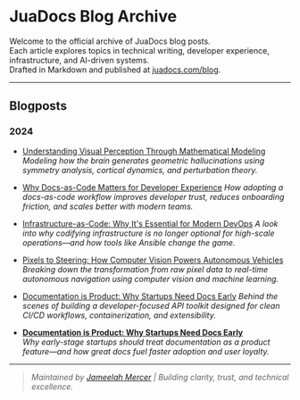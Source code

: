 # JuaDocs Blog Archive

Welcome to the official archive of JuaDocs blog posts.  
Each article explores topics in technical writing, developer experience, infrastructure, and AI-driven systems.  
Drafted in Markdown and published at [juadocs.com/blog](https://www.juadocs.com/blog).

---

## Blogposts

### 2024

- [Understanding Visual Perception Through Mathematical Modeling](https://github.com/MeelahMe/juadocs-blogposts/blob/main/posts/2024-11-20-understanding-visual-perception-through-mathematical-modeling.md)  
  *Modeling how the brain generates geometric hallucinations using symmetry analysis, cortical dynamics, and perturbation theory.*

- [Why Docs-as-Code Matters for Developer Experience](https://github.com/MeelahMe/juadocs-blogposts/blob/main/posts/2024-01-08-blog-post-why-docs-as-code-matters-for-developer-experience.md)
  *How adopting a docs-as-code workflow improves developer trust, reduces onboarding friction, and scales better with modern teams.*

- [Infrastructure-as-Code: Why It's Essential for Modern DevOps](https://github.com/MeelahMe/juadocs-blogposts/blob/main/posts/2024-02-06-blog-post-infrastructure-as-code-why-its-essential-for-modern-devops.md)
  *A look into why codifying infrastructure is no longer optional for high-scale operations—and how tools like Ansible change the game.*

- [Pixels to Steering: How Computer Vision Powers Autonomous Vehicles](https://github.com/MeelahMe/juadocs-blogposts/blob/main/posts/2024-03-07-blog-post-pixels-to-steering-how-computer-vision-powers-autonomous-vehicles.md)
  *Breaking down the transformation from raw pixel data to real-time autonomous navigation using computer vision and machine learning.*

- [Documentation is Product: Why Startups Need Docs Early](https://github.com/MeelahMe/juadocs-blogposts/blob/main/posts/2024-04-21-documentation-is-product-why-startups-need-docs-early.md)
  *Behind the scenes of building a developer-focused API toolkit designed for clean CI/CD workflows, containerization, and extensibility.*

- **[Documentation is Product: Why Startups Need Docs Early](2024-04-21-documentation-is-product-why-startups-need-docs-early.md)**  
  *Why early-stage startups should treat documentation as a product feature—and how great docs fuel faster adoption and user loyalty.*

---

> _Maintained by [Jameelah Mercer](https://www.juadocs.com/) | Building clarity, trust, and technical excellence._


